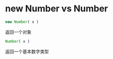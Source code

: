 # new Number vs Number

```javascript
new Number( x )
```

返回一个对象

```javascript
Number( x )
```

返回一个基本数字类型

